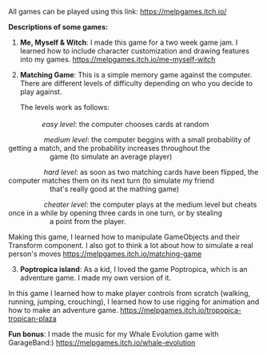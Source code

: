 All games can be played using this link: https://melpgames.itch.io/ 

**Descriptions of some games:**

1) **Me, Myself & Witch**: I made this game for a two week game jam. I learned how to include character customization and drawing features into my games.
                       https://melpgames.itch.io/me-myself-witch 

2) **Matching Game**: This is a simple memory game against the computer. There are different levels of difficulty depending on who you decide to play against. 
                  
      The levels work as follows: <br/><br/>
&nbsp;&nbsp;&nbsp;&nbsp;&nbsp;&nbsp;&nbsp;&nbsp;&nbsp;&nbsp;&nbsp;*easy level*: the computer chooses cards at random<br/>
      
&nbsp;&nbsp;&nbsp;&nbsp;&nbsp;&nbsp;&nbsp;&nbsp;&nbsp;&nbsp;&nbsp;&nbsp;&nbsp;&nbsp;&nbsp;&nbsp;&nbsp;&nbsp;*medium level*: the computer beggins with a small probability of getting a match, and the probability increases throughout the <br/>
&nbsp;&nbsp;&nbsp;&nbsp;&nbsp;&nbsp;&nbsp;&nbsp;&nbsp;&nbsp;&nbsp;&nbsp;&nbsp;&nbsp;&nbsp;&nbsp;&nbsp;&nbsp;&nbsp;&nbsp;&nbsp;game (to simulate an average player)<br/>

&nbsp;&nbsp;&nbsp;&nbsp;&nbsp;&nbsp;&nbsp;&nbsp;&nbsp;&nbsp;&nbsp;&nbsp;&nbsp;&nbsp;&nbsp;&nbsp;&nbsp;&nbsp;*hard level*: as soon as two matching cards have been flipped, the computer matches them on its next turn (to simulate my friend <br/>
&nbsp;&nbsp;&nbsp;&nbsp;&nbsp;&nbsp;&nbsp;&nbsp;&nbsp;&nbsp;&nbsp;&nbsp;&nbsp;&nbsp;&nbsp;&nbsp;&nbsp;&nbsp;&nbsp;&nbsp;&nbsp;that's really good at the mathing game)<br/>

&nbsp;&nbsp;&nbsp;&nbsp;&nbsp;&nbsp;&nbsp;&nbsp;&nbsp;&nbsp;&nbsp;&nbsp;&nbsp;&nbsp;&nbsp;&nbsp;&nbsp;&nbsp;*cheater level*: the computer plays at the medium level but cheats once in a while by opening three cards in one turn, or by stealing<br/>
&nbsp;&nbsp;&nbsp;&nbsp;&nbsp;&nbsp;&nbsp;&nbsp;&nbsp;&nbsp;&nbsp;&nbsp;&nbsp;&nbsp;&nbsp;&nbsp;&nbsp;&nbsp;&nbsp;&nbsp;&nbsp;a point from the player.


Making this game, I learned how to manipulate GameObjects and their Transform component. I also got to think a lot about how to 
simulate a real person's moves
https://melpgames.itch.io/matching-game 
                 
                                                               
3) **Poptropica island**: As a kid, I loved the game Poptropica, which is an adventure game. I made my own version of it.
                      
In this game I learned how to make player controls from scratch (walking, running, jumping, crouching), I learned how to use
rigging for animation and how to make an adventure game.
https://melpgames.itch.io/tropopica-tropican-plaza 


**Fun bonus**: I made the music for my Whale Evolution game with GarageBand:) https://melpgames.itch.io/whale-evolution 
      
    
